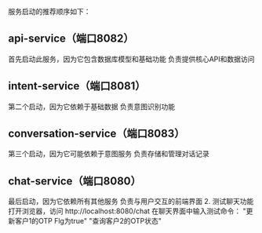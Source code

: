服务启动的推荐顺序如下：
## api-service（端口8082）
首先启动此服务，因为它包含数据库模型和基础功能
负责提供核心API和数据访问
## intent-service（端口8081）
第二个启动，因为它依赖于基础数据
负责意图识别功能
## conversation-service（端口8083）
第三个启动，因为它可能依赖于意图服务
负责存储和管理对话记录
## chat-service（端口8080）
最后启动，因为它依赖所有其他服务
负责与用户交互的前端界面
2. 测试聊天功能
打开浏览器，访问 http://localhost:8080/chat
在聊天界面中输入测试命令：
"更新客户1的OTP Flg为true"
"查询客户2的OTP状态"